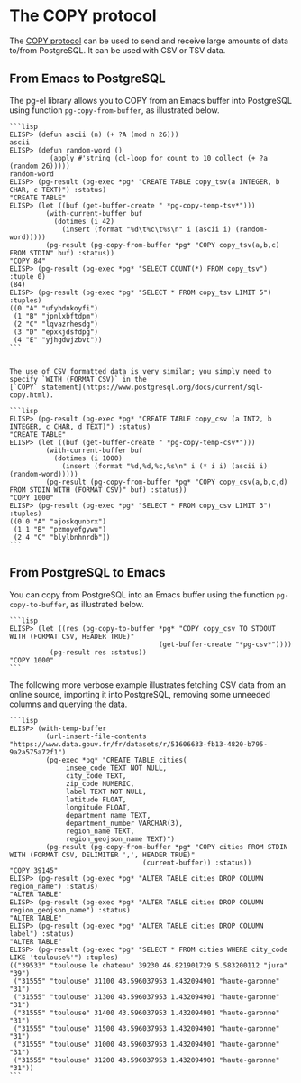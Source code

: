 # The COPY protocol

The [COPY protocol](https://www.postgresql.org/docs/current/sql-copy.html) can be used to send and
receive large amounts of data to/from PostgreSQL. It can be used with CSV or TSV data.

## From Emacs to PostgreSQL

The pg-el library allows you to COPY from an Emacs buffer into PostgreSQL using function
`pg-copy-from-buffer`, as illustrated below.


~~~admonish example title="Inserting tab-separated data"
```lisp
ELISP> (defun ascii (n) (+ ?A (mod n 26)))
ascii
ELISP> (defun random-word () 
          (apply #'string (cl-loop for count to 10 collect (+ ?a (random 26)))))
random-word
ELISP> (pg-result (pg-exec *pg* "CREATE TABLE copy_tsv(a INTEGER, b CHAR, c TEXT)") :status)
"CREATE TABLE"
ELISP> (let ((buf (get-buffer-create " *pg-copy-temp-tsv*")))
         (with-current-buffer buf
           (dotimes (i 42)
             (insert (format "%d\t%c\t%s\n" i (ascii i) (random-word)))))
         (pg-result (pg-copy-from-buffer *pg* "COPY copy_tsv(a,b,c) FROM STDIN" buf) :status))
"COPY 84"
ELISP> (pg-result (pg-exec *pg* "SELECT COUNT(*) FROM copy_tsv") :tuple 0)
(84)
ELISP> (pg-result (pg-exec *pg* "SELECT * FROM copy_tsv LIMIT 5") :tuples)
((0 "A" "ufyhdnkoyfi")
 (1 "B" "jpnlxbftdpm")
 (2 "C" "lqvazrhesdg")
 (3 "D" "epxkjdsfdpg")
 (4 "E" "yjhgdwjzbvt"))
```
~~~


~~~admonish example title="Inserting comma-separated data (CSV)"

The use of CSV formatted data is very similar; you simply need to specify `WITH (FORMAT CSV)` in the
[`COPY` statement](https://www.postgresql.org/docs/current/sql-copy.html).

```lisp
ELISP> (pg-result (pg-exec *pg* "CREATE TABLE copy_csv (a INT2, b INTEGER, c CHAR, d TEXT)") :status)
"CREATE TABLE"
ELISP> (let ((buf (get-buffer-create " *pg-copy-temp-csv*")))
         (with-current-buffer buf
           (dotimes (i 1000)
             (insert (format "%d,%d,%c,%s\n" i (* i i) (ascii i) (random-word)))))
         (pg-result (pg-copy-from-buffer *pg* "COPY copy_csv(a,b,c,d) FROM STDIN WITH (FORMAT CSV)" buf) :status))
"COPY 1000"
ELISP> (pg-result (pg-exec *pg* "SELECT * FROM copy_csv LIMIT 3") :tuples)
((0 0 "A" "ajoskqunbrx")
 (1 1 "B" "pzmoyefgywu")
 (2 4 "C" "blylbnhnrdb"))
```

~~~

## From PostgreSQL to Emacs

You can copy from PostgreSQL into an Emacs buffer using the function `pg-copy-to-buffer`, as
illustrated below.

~~~admonish example title="Dumping a PostgreSQL table into an Emacs buffer as CSV"
```lisp
ELISP> (let ((res (pg-copy-to-buffer *pg* "COPY copy_csv TO STDOUT WITH (FORMAT CSV, HEADER TRUE)"
                                     (get-buffer-create "*pg-csv*"))))
          (pg-result res :status))
"COPY 1000"
```
~~~



The following more verbose example illustrates fetching CSV data from an online source, importing it
into PostgreSQL, removing some unneeded columns and querying the data.

~~~admonish example title="Fetching and querying online CSV datasets"
```lisp
ELISP> (with-temp-buffer
         (url-insert-file-contents "https://www.data.gouv.fr/fr/datasets/r/51606633-fb13-4820-b795-9a2a575a72f1")
         (pg-exec *pg* "CREATE TABLE cities(
              insee_code TEXT NOT NULL,
              city_code TEXT,
              zip_code NUMERIC,
              label TEXT NOT NULL,
              latitude FLOAT,
              longitude FLOAT,
              department_name TEXT,
              department_number VARCHAR(3),
              region_name TEXT,
              region_geojson_name TEXT)")
         (pg-result (pg-copy-from-buffer *pg* "COPY cities FROM STDIN WITH (FORMAT CSV, DELIMITER ',', HEADER TRUE)"
                                 (current-buffer)) :status))
"COPY 39145"
ELISP> (pg-result (pg-exec *pg* "ALTER TABLE cities DROP COLUMN region_name") :status)
"ALTER TABLE"
ELISP> (pg-result (pg-exec *pg* "ALTER TABLE cities DROP COLUMN region_geojson_name") :status)
"ALTER TABLE"
ELISP> (pg-result (pg-exec *pg* "ALTER TABLE cities DROP COLUMN label") :status)
"ALTER TABLE"
ELISP> (pg-result (pg-exec *pg* "SELECT * FROM cities WHERE city_code LIKE 'toulouse%'") :tuples)
(("39533" "toulouse le chateau" 39230 46.821901729 5.583200112 "jura" "39")
 ("31555" "toulouse" 31100 43.596037953 1.432094901 "haute-garonne" "31")
 ("31555" "toulouse" 31300 43.596037953 1.432094901 "haute-garonne" "31")
 ("31555" "toulouse" 31400 43.596037953 1.432094901 "haute-garonne" "31")
 ("31555" "toulouse" 31500 43.596037953 1.432094901 "haute-garonne" "31")
 ("31555" "toulouse" 31000 43.596037953 1.432094901 "haute-garonne" "31")
 ("31555" "toulouse" 31200 43.596037953 1.432094901 "haute-garonne" "31"))
```

~~~
